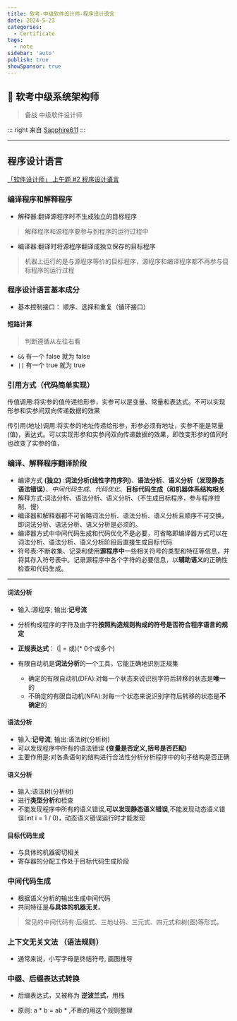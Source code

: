 ```yaml
---
title: 软考-中级软件设计师-程序设计语言
date: 2024-5-23
categories:
  - Certificate
tags:
  - note
sidebar: 'auto'
publish: true
showSponsor: true
---
```

## 👋 软考中级系统架构师

> 备战 中级软件设计师

::: right
来自 [Sapphire611](http://sapphire611.github.io)
:::

---

## 程序设计语言

[「软件设计师」 上午题 #2 程序设计语言](https://www.bilibili.com/video/BV1tL411c7gi)

### 编译程序和解释程序

- 解释器:翻译源程序时不生成独立的目标程序

> 解释程序和源程序要参与到程序的运行过程中

- 编译器:翻译时将源程序翻译成独立保存的目标程序

> 机器上运行的是与源程序等价的目标程序，源程序和编译程序都不再参与目标程序的运行过程

### 程序设计语言基本成分

- 基本控制接口： 顺序、选择和重复（循环接口）

#### 短路计算

> 判断遵循从左往右看

- `&&` 有一个 false 就为 false
- `||` 有一个 true 就为 true

### 引用方式（代码简单实现）

传值调用:将实参的值传递给形参，实参可以是变量、常量和表达式。不可以实现形参和实参间双向传递数据的效果

传引用(地址)调用:将实参的地址传递给形参，形参必须有地址，实参不能是常量(值)，表达式。可以实现形参和实参间双向传递数据的效果，即改变形参的值同时也改变了实参的值，

### 编译、解释程序翻译阶段

- 编译方式 **(独立)** :**词法分析(线性字符序列)**、**语法分析**、**语义分析（发现静态语法错误）**、*中间代码生成*、*代码优化*、**目标代码生成（和机器体系结构相关**
- 解释方式:词法分析、语法分析、语义分析、（不生成目标程序，参与程序控制、慢）
- 编译器和解释器都不可省略词法分析、语法分析、语义分析且顺序不可交换，即词法分析、语法分析、语义分析是必须的。
- 编译器方式中中间代码生成和代码优化不是必要，可省略即编译器方式可以在词法分析、语法分析、语义分析阶段后直接生成目标代码
- 符号表:不断收集、记录和使用**源程序中**一些相关符号的类型和特征等信息，并将其存入符号表中。记录源程序中各个字符的必要信息，以**辅助语义**的正确性检查和代码生成。

---

#### 词法分析

- 输入:源程序; 输出:**记号流**
- 分析构成程序的字符及由字符**按照构造规则构成的符号是否符合程序语言的规定**
- **正规表达式**： (| = 或)(* 0个或多个)
- 有限自动机是**词法分析**的一个工具，它能正确地识别正规集

  - 确定的有限自动机(DFA):对每一个状态来说识别字符后转移的状态是**唯一**的
  - 不确定的有限自动机(NFA):对每一个状态来说识别字符后转移的状态是**不确定**的

#### 语法分析

- 输入:**记号流**;  输出:语法树(分析树)
- 可以发现程序中所有的语法错误 **(变量是否定义,括号是否匹配)**
- 主要作用是:对各条语句的结构进行合法性分析分析程序中的句子结构是否正确

#### 语义分析

- 输入:语法树(分析树)
- 进行**类型分析**和检查
- 不能发现程序中所有的语义错误,**可以发现静态语义错误**,不能发现动态语义错误(int i = 1 / 0)，动态语义错误运行时才能发现

#### 目标代码生成

- 与具体的机器密切相关
- 寄存器的分配工作处于目标代码生成阶段

### 中间代码生成

- 根据语义分析的输出生成中间代码
- 共同特征是**与具体的机器无关**。

> 常见的中间代码有:后缀式、三地址码、三元式、四元式和树(图)等形式。

### 上下文无关文法 （语法规则）

- 通常来说，小写字母是终结符号, 画图推导

### 中缀、后缀表达式转换

- 后缀表达式，又被称为 **逆波兰式**，用栈

- 原则: a * b = ab * ,不断的用这个规则整理
